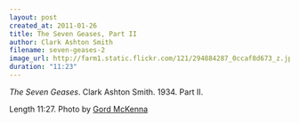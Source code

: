 ```yaml
---
layout: post
created_at: 2011-01-26
title: The Seven Geases, Part II
author: Clark Ashton Smith
filename: seven-geases-2
image_url: http://farm1.static.flickr.com/121/294884287_0ccaf8d673_z.jpg
duration: "11:23"
---
```


_The Seven Geases_.  Clark Ashton Smith.  1934.  Part II.

Length 11:27.  Photo by [Gord McKenna](http://www.flickr.com/photos/gord99/294884287/)
